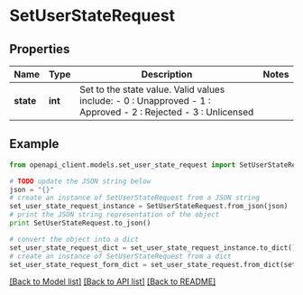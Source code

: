 # SetUserStateRequest


## Properties
Name | Type | Description | Notes
------------ | ------------- | ------------- | -------------
**state** | **int** | Set to the state value. Valid values include:   - 0 : Unapproved   - 1 : Approved   - 2 : Rejected   - 3 : Unlicensed | 

## Example

```python
from openapi_client.models.set_user_state_request import SetUserStateRequest

# TODO update the JSON string below
json = "{}"
# create an instance of SetUserStateRequest from a JSON string
set_user_state_request_instance = SetUserStateRequest.from_json(json)
# print the JSON string representation of the object
print SetUserStateRequest.to_json()

# convert the object into a dict
set_user_state_request_dict = set_user_state_request_instance.to_dict()
# create an instance of SetUserStateRequest from a dict
set_user_state_request_form_dict = set_user_state_request.from_dict(set_user_state_request_dict)
```
[[Back to Model list]](../README.md#documentation-for-models) [[Back to API list]](../README.md#documentation-for-api-endpoints) [[Back to README]](../README.md)


